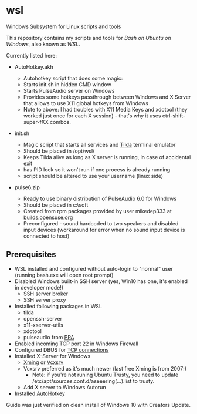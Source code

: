 # wsl
Windows Subsystem for Linux scripts and tools

This repository contains my scripts and tools for *Bash on Ubuntu on Windows*, also known as *WSL*.

Currently listed here:
* AutoHotkey.akh
  * Autohotkey script that does some magic:
  * Starts init.sh in hidden CMD window
  * Starts PulseAudio server on Windows
  * Provides some hotkeys passthrough between Windows and X Server that allows to use X11 global hotkeys from Windows
  * Note to above: I had troubles with X11 Media Keys and xdotool (they worked just once for each X session) - that's why it uses ctrl-shift-super-fXX combos.

* init.sh
  * Magic script that starts all services and [Tilda](https://github.com/lanoxx/tilda) terminal emulator
  * Should be placed in /opt/wsl/ 
  * Keeps Tilda alive as long as X server is running, in case of accidental exit
  * has PID lock so it won't run if one process is already running
  * script should be altered to use your username (linux side)

* pulse6.zip
  * Ready to use binary distribution of PulseAudio 6.0 for Windows
  * Should be placed in c:\soft
  * Created from rpm packages provided by user mikedep333 at [builds.opensuse.org](https://build.opensuse.org/package/binary/home:mikedep333:branches:home:mkbosmans:mingw32:pulseaudio/mingw32-pulseaudio6?arch=x86_64&filename=mingw32-pulseaudio-6.0-11.64.noarch.rpm&repository=openSUSE_13.2)
  * Preconfigured - sound hardcoded to two speakers and disabled input devices (workaround for error when no sound input device is connected to host)


## Prerequisites
* WSL installed and configured without auto-login to "normal" user (running bash.exe will open root prompt)
* Disabled Windows built-in SSH server (yes, Win10 has one, it's enabled in developer mode!)
  * SSH server broker
  * SSH server proxy
* Installed following packages in WSL
  * tilda
  * openssh-server
  * x11-xserver-utils
  * xdotool
  * pulseaudio from [PPA](https://launchpad.net/~aseering/+archive/ubuntu/wsl-pulseaudio)
* Enabled incoming TCP port 22 in Windows Firewall  
* Configured DBUS for [TCP connections](https://www.reddit.com/r/Windows10/comments/4rsmzp/bash_on_windows_getting_dbus_and_x_server_working/)
* Installed X-Server for Windows 
  * [Xming](https://sourceforge.net/projects/xming/) or [Vcxsrv](https://sourceforge.net/projects/vcxsrv/)
  * Vcxsrv preferred as it's much newer (last free Xming is from 2007!)
    * Note: if you're not runing Ubuntu Trusty, you need to update /etc/apt/sources.conf.d/aseeering(...).list to trusty.
  * Add X server to Windows Autorun
* Installed [AutoHotkey](https://autohotkey.com/)


Guide was just verified on clean install of Windows 10 with Creators Update.
